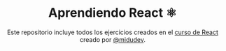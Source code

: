 <div align="center">

# Aprendiendo React ⚛️

Este repositorio incluye todos los ejercicios creados en el [curso de React](https://github.com/midudev/aprendiendo-react) creado por [@midudev](https://github.com/midudev).
</div>
